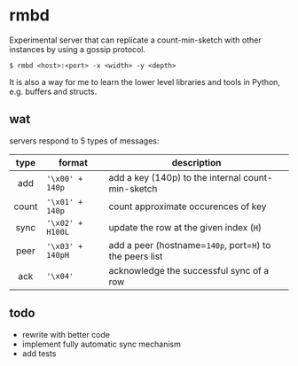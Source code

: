 # rmbd

Experimental server that can replicate a count-min-sketch with other
instances by using a gossip protocol.

    $ rmbd <host>:<port> -x <width> -y <depth>

It is also a way for me to learn the lower level libraries and tools
in Python, e.g. buffers and structs.

## wat

servers respond to 5 types of messages:

|  type  | format          | description                                              |
|:------:|-----------------|----------------------------------------------------------|
| add    | `'\x00' + 140p` | add a key (140p) to the internal count-min-sketch        |
| count  | `'\x01' + 140p` | count approximate occurences of key                      |
| sync   | `'\x02' + H100L`| update the row at the given index (`H`)                  |
| peer   | `'\x03' + 140pH`| add a peer (hostname=`140p`, port=`H`) to the peers list |
| ack    | `'\x04'`        | acknowledge the successful sync of a row                 |

## todo

 - rewrite with better code
 - implement fully automatic sync mechanism
 - add tests
